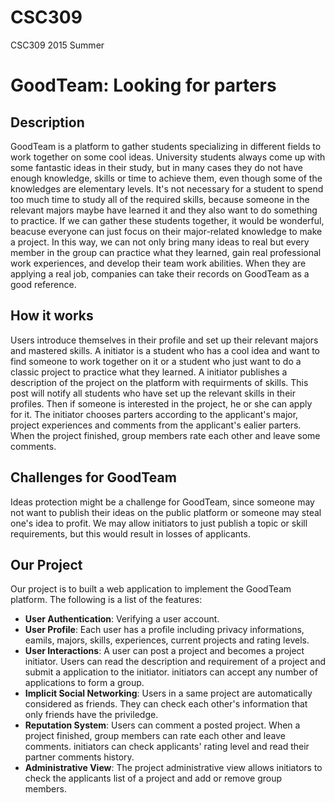 # CSC309
CSC309 2015 Summer

# GoodTeam: Looking for parters

## Description
 GoodTeam is a platform to gather students specializing in different fields to work together on some cool ideas. University students always come up with some fantastic ideas in their study, but in many cases they do not have enough knowledge, skills or time to achieve them, even though some of the knowledges are elementary levels. It's not necessary for a student to spend too much time to study all of the required skills, because  someone in the relevant majors maybe have learned it and they also want to do something to practice. If we can gather these students together, it would be wonderful, beacuse everyone can just focus on their major-related knowledge to make a project. In this way, we can not only bring many ideas to real but every member in the group can practice what they learned, gain real professional work experiences, and develop their team work abilities. When they are applying a real job, companies can take their records on GoodTeam as a good reference.

## How it works
 Users introduce themselves in their profile and set up their relevant majors and mastered skills. A initiator is a student who has a cool idea and want to find someone to work together on it or a student who just want to do a classic project to practice what they learned. A initiator publishes a description of the project on the platform with requirments of skills. This post will notify all students who have set up the relevant skills in their profiles. Then if someone is interested in the project, he or she can apply for it. The initiator chooses parters according to the applicant's major,  project experiences and comments from the applicant's ealier parters. When the project finished, group members rate each other and leave some comments.

## Challenges for GoodTeam
 Ideas protection might be a challenge for GoodTeam, since someone may not want to publish their ideas on the public platform or someone may steal one's idea to profit. We may allow initiators to just publish a topic or skill requirements, but this would result in losses of applicants.

## Our Project
 Our project is to built a web application to implement the GoodTeam platform. The following is a list of the features:

- **User Authentication**: Verifying a user account. 
- **User Profile**: Each user has a profile including privacy informations, eamils, majors, skills, experiences, current projects and rating levels.
- **User Interactions**: A user can post a project and becomes a project initiator. Users can read the description and requirement of a project and submit a application to the initiator. initiators can accept any number of applications to form a group.
- **Implicit Social Networking**: Users in a same project are automatically considered as friends. They can check each other's information that only friends have the priviledge.
- **Reputation System**: Users can comment a posted project. When a project finished, group members can rate each other and leave comments. initiators can check applicants' rating level and read their partner comments history.
- **Administrative View**: The project administrative view allows initiators to check the applicants list of a project and add or remove group members.
